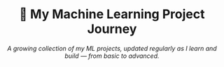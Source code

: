 <!-- Title & Description -->
<div align="center">
  <h1>🚀 My Machine Learning Project Journey</h1>
  <p><em>A growing collection of my ML projects, updated regularly as I learn and build — from basic to advanced.</em></p>
</div>

